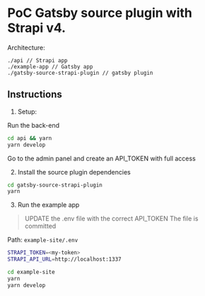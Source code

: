 # PoC Gatsby source plugin with Strapi v4.

Architecture:

```
./api // Strapi app
./example-app // Gatsby app
./gatsby-source-strapi-plugin // gatsby plugin
```

## Instructions

1. Setup:

Run the back-end

```bash
cd api && yarn
yarn develop
```

Go to the admin panel and create an API_TOKEN with full access

2. Install the source plugin dependencies

```bash
cd gatsby-source-strapi-plugin
yarn
```

3. Run the example app

> UPDATE the .env file with the correct API_TOKEN
> The file is committed

Path: `example-site/.env`

```bash
STRAPI_TOKEN=<my-token>
STRAPI_API_URL=http://localhost:1337
```

```bash
cd example-site
yarn
yarn develop

```

